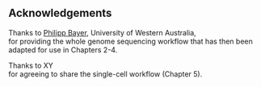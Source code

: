 ## Acknowledgements

Thanks to [Philipp Bayer](https://github.com/philippbayer), University of Western Australia,  
for providing the whole genome sequencing workflow that has then been adapted for use in Chapters 2-4.

Thanks to XY  
for agreeing to share the single-cell workflow (Chapter 5).
